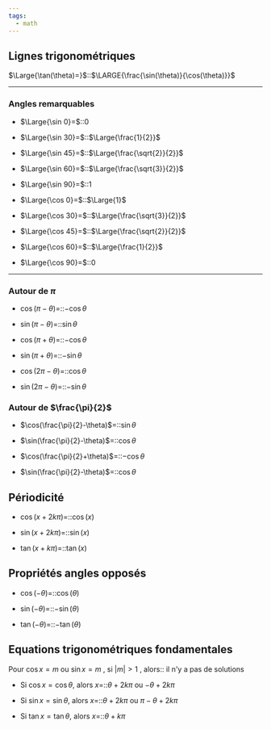 ```yaml
---
tags:
  - math
---
```


## Lignes trigonométriques

$\Large{\tan(\theta)=}$::$\LARGE{\frac{\sin(\theta)}{\cos(\theta)}}$
<!--SR:!2023-09-28,2,203-->


---

### Angles remarquables

- $\Large{\sin 0}=$::$0$
<!--SR:!2023-10-28,32,263-->

- $\Large{\sin 30}=$::$\Large{\frac{1}{2}}$
<!--SR:!2023-11-18,53,270-->

- $\Large{\sin 45}=$::$\Large{\frac{\sqrt{2}}{2}}$
<!--SR:!2023-11-11,46,283-->

- $\Large{\sin 60}=$::$\Large{\frac{\sqrt{3}}{2}}$
<!--SR:!2023-11-12,47,283-->

- $\Large{\sin 90}=$::$1$
<!--SR:!2023-09-29,3,243-->

- $\Large{\cos 0}=$::$\Large{1}$
<!--SR:!2023-10-01,18,290-->

- $\Large{\cos 30}=$::$\Large{\frac{\sqrt{3}}{2}}$
<!--SR:!2023-10-02,15,283-->

- $\Large{\cos 45}=$::$\Large{\frac{\sqrt{2}}{2}}$
<!--SR:!2023-09-29,12,243-->

- $\Large{\cos 60}=$::$\Large{\frac{1}{2}}$
<!--SR:!2023-10-16,20,263-->

- $\Large{\cos 90}=$::$0$
<!--SR:!2023-09-30,17,290-->


---

### Autour de $\pi$
- $\cos(\pi-\theta)$=::$-\cos\theta$
<!--SR:!2023-09-30,13,243-->

- $\sin(\pi-\theta)$=::$\sin\theta$
<!--SR:!2023-10-04,16,283-->

- $\cos(\pi+\theta)$=::$-\cos\theta$
<!--SR:!2023-11-15,50,283-->

- $\sin(\pi+\theta)$=::$-\sin\theta$
<!--SR:!2023-11-09,44,283-->

- $\cos(2\pi-\theta)$=::$\cos\theta$
<!--SR:!2023-11-14,49,283-->

- $\sin(2\pi-\theta)$=::$-\sin\theta$
<!--SR:!2023-10-26,30,263-->


### Autour de $\frac{\pi}{2}$
- $\cos(\frac{\pi}{2}-\theta)$=::$\sin\theta$
<!--SR:!2023-09-28,2,203-->

- $\sin(\frac{\pi}{2}-\theta)$=::$\cos\theta$
<!--SR:!2023-10-17,21,230-->


- $\cos(\frac{\pi}{2}+\theta)$=::$-\cos\theta$
<!--SR:!2023-09-28,11,210-->

- $\sin(\frac{\pi}{2}-\theta)$=::$\cos\theta$
<!--SR:!2023-10-17,21,230-->


## Périodicité
- $\cos(x+2k\pi)=$::$\cos(x)$
<!--SR:!2023-10-01,14,243-->

- $\sin(x+2k\pi)=$::$\sin(x)$
<!--SR:!2023-09-29,3,243-->

- $\tan(x+k\pi)=$::$\tan(x)$
<!--SR:!2023-09-27,1,183-->

## Propriétés angles opposés
- $\cos(-\theta)=$::$\cos(\theta)$
<!--SR:!2023-10-27,31,263-->

- $\sin(-\theta)=$::$-\sin(\theta)$
<!--SR:!2023-10-22,26,223-->

- $\tan(-\theta)=$::$-\tan(\theta)$
<!--SR:!2023-10-03,7,230-->

## Equations trigonométriques fondamentales
Pour $\cos x=m$ ou $\sin x=m$ , si $|m|>1$ , alors:: il n'y a pas de solutions
<!--SR:!2023-11-10,45,266-->


- Si $\cos x=\cos\theta$, alors $x=$::$\theta+2k\pi$ ou $-\theta+2k\pi$
<!--SR:!2023-10-12,16,223-->

- Si $\sin x=\sin\theta$, alors $x=$::$\theta+2k\pi$ ou $\pi-\theta+2k\pi$
<!--SR:!2023-09-28,2,183-->

- Si $\tan x=\tan\theta$, alors $x=$::$\theta+k\pi$
<!--SR:!2023-09-27,1,183-->
